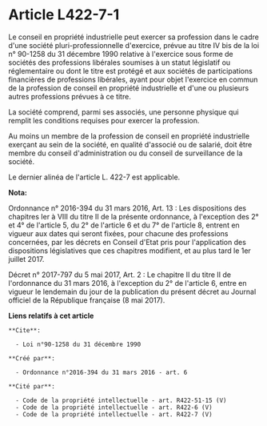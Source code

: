 # Article L422-7-1

Le conseil en propriété industrielle peut exercer sa profession dans le cadre d'une société pluri-professionnelle d'exercice,
prévue au 
titre IV bis de la loi n° 90-1258 du 31 décembre 1990
relative à l'exercice sous forme de sociétés des professions libérales soumises à un statut législatif ou réglementaire ou
dont le titre est protégé et aux sociétés de participations financières de professions libérales, ayant pour objet l'exercice
en commun de la profession de conseil en propriété industrielle et d'une ou plusieurs autres professions prévues à ce titre. 

La société comprend, parmi ses associés, une personne physique qui remplit les conditions requises pour exercer la
profession. 

Au moins un membre de la profession de conseil en propriété industrielle exerçant au sein de la société, en qualité d'associé
ou de salarié, doit être membre du conseil d'administration ou du conseil de surveillance de la société. 

Le dernier alinéa de l'article L. 422-7 est applicable.

**Nota:**

Ordonnance n° 2016-394 du 31 mars 2016, Art. 13 : Les dispositions des chapitres Ier à VIII du titre II de la présente
ordonnance, à l'exception des 2° et 4° de l'article 5, du 2° de l'article 6 et du 7° de l'article 8, entrent en vigueur aux
dates qui seront fixées, pour chacune des professions concernées, par les décrets en Conseil d'Etat pris pour l'application
des dispositions législatives que ces chapitres modifient, et au plus tard le 1er juillet 2017.

Décret n° 2017-797 du 5 mai 2017, Art. 2 : Le chapitre II du titre II de l'ordonnance du 31 mars 2016, à l'exception du 2° de
l'article 6, entre en vigueur le lendemain du jour de la publication du présent décret au Journal officiel de la République
française (8 mai 2017).

**Liens relatifs à cet article**

	**Cite**:

	  - Loi n°90-1258 du 31 décembre 1990

	**Créé par**:

	  - Ordonnance n°2016-394 du 31 mars 2016 - art. 6

	**Cité par**:

	  - Code de la propriété intellectuelle - art. R422-51-15 (V)
	  - Code de la propriété intellectuelle - art. R422-6 (V)
	  - Code de la propriété intellectuelle - art. R422-7 (V)
